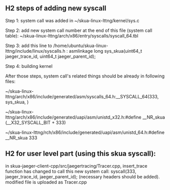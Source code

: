## H2 steps of adding new syscall

Step 1: system call was added in ~/skua-linux-lttng/kernel/sys.c

Step 2: add new system call number at the end of this file (system call table): ~/skua-linux-lttng/arch/x86/entry/syscalls/syscall_64.tbl

Step 3: add this line to /home/ubuntu/skua-linux-lttng/include/linux/syscalls.h : asmlinkage long sys_skua(uint64_t  jaeger_trace_id, uint64_t jaeger_parent_id);

Step 4: building kernel

After those steps, system call's related things should be already in following files:

~/skua-linux-lttng/arch/x86/include/generated/asm/syscalls_64.h:__SYSCALL_64(333, sys_skua, )

~/skua-linux-lttng/arch/x86/include/generated/uapi/asm/unistd_x32.h:#define __NR_skua (__X32_SYSCALL_BIT + 333)


~/skua-linux-lttng/rch/x86/include/generated/uapi/asm/unistd_64.h:#define __NR_skua 333



## H2 for user level part (using this skua syscall):

in skua-jaeger-client-cpp/src/jaegertracing/Tracer.cpp, insert_trace function has changed to call this new system call: syscall(333, jaeger_trace_id, jaeger_parent_id);
(necessary headers should be added). modified file is uploaded as Tracer.cpp
